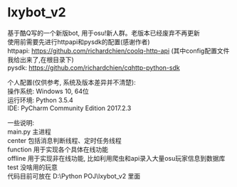 # lxybot_v2
基于酷Q写的一个新版bot, 用于osu!新人群。老版本已经废弃不再更新  
使用前需要先进行httpapi和pysdk的配置(感谢作者)  
httpapi: https://github.com/richardchien/coolq-http-api (其中config配置文件我给出来了,在根目录下)  
pysdk: https://github.com/richardchien/cqhttp-python-sdk  

个人配置(仅供参考, 系统及版本差异并不清楚):  
操作系统: Windows 10, 64位  
运行环境: Python 3.5.4  
IDE: PyCharm Community Edition 2017.2.3  

一些说明:  
main.py 主进程  
center 包括消息判断线程、定时任务线程  
function 用于实现各个具体在线功能  
offline 用于实现非在线功能, 比如利用爬虫和api录入大量osu玩家信息到数据库  
test 没啥用的玩意  
代码目前可放在 D:\Python POJ\lxybot_v2 里面  
